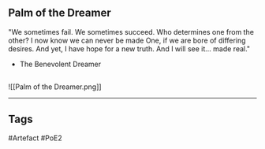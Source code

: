 ## Palm of the Dreamer
"We sometimes fail. We sometimes succeed. Who determines one from the other?
I now know we can never be made One, if we are bore of differing desires.
And yet, I have hope for a new truth. And I will see it... made real."
- The Benevolent Dreamer
##
![[Palm of the Dreamer.png]]

---
## Tags
#Artefact
#PoE2